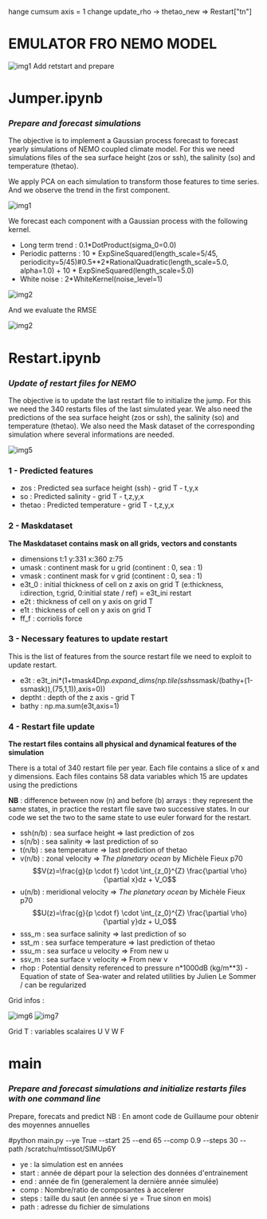 hange cumsum axis = 1
change update_rho -> thetao_new => Restart["tn"]
# EMULATOR FRO NEMO MODEL

![img1](img/emulator.png)
Add retstart and prepare 


# Jumper.ipynb

### *Prepare and forecast simulations* 

The objective is to implement a Gaussian process forecast to forecast yearly simulations of NEMO coupled climate model. For this we need simulations files of the sea surface height (zos or ssh), the salinity (so) and temperature (thetao). 

We apply PCA on each simulation to transform those features to time series. And we observe the trend in the first component.

![img1](img/jumper1.png)

We forecast each component with a Gaussian process with the following kernel.
- Long term trend   :  0.1*DotProduct(sigma_0=0.0) 
- Periodic patterns : 10 * ExpSineSquared(length_scale=5/45, periodicity=5/45)#0.5**2*RationalQuadratic(length_scale=5.0, alpha=1.0) + 10 * ExpSineSquared(length_scale=5.0)
- White noise       : 2*WhiteKernel(noise_level=1)

     

![img2](img/jumper3.png)

And we evaluate the RMSE 

![img2](img/jumper2.png)

# Restart.ipynb

### *Update of restart files for NEMO* 

The objective is to update the last restart file to initialize the jump. For this we need the 340 restarts files of the last simulated year. We also need the predictions of the sea surface height (zos or ssh), the salinity (so) and temperature (thetao). We also need the Mask dataset of the corresponding simulation where several informations are needed.

![img5](img/img3.png)

### 1 - Predicted features  
- zos        : Predicted sea surface height (ssh) - grid T - t,y,x  
- so         : Predicted salinity - grid T - t,z,y,x  
- thetao     : Predicted temperature - grid T - t,z,y,x

### 2 - Maskdataset  
**The Maskdataset contains mask on all grids, vectors and constants**
  
- dimensions t:1 y:331 x:360 z:75  
- umask : continent mask for u grid (continent : 0, sea : 1)  
- vmask : continent mask for v grid (continent : 0, sea : 1)
- e3t_0 : initial thickness of cell on z axis on grid T  (e:thickness, i:direction, t:grid, 0:initial state / ref) = e3t_ini restart
- e2t   : thickness of cell on y axis on grid T  
- e1t   : thickness of cell on y axis on grid T
- ff_f  : corriolis force 

### 3 - Necessary features to update restart
This is the list of features from the source restart file we need to exploit to update restart. 

- e3t : e3t_ini*(1+tmask4D*np.expand_dims(np.tile(ssh*ssmask/(bathy+(1-ssmask)),(75,1,1)),axis=0))
- deptht : depth of the z axis - grid T
- bathy  : np.ma.sum(e3t,axis=1)

### 4 - Restart file update
**The restart files contains all physical and dynamical features of the simulation**
  
There is a total of 340 restart file per year. Each file contains a slice of x and y dimensions. Each files contains 58 data variables which 15 are updates using the predictions  
  

**NB** : difference between now (n) and before (b) arrays : they represent the same states, in practice the restart file save two successive states. In our code we set the two to the same state to use euler forward for the restart. 

- ssh(n/b) :  sea surface height       => last prediction of zos
- s(n/b)   :  sea salinity             => last prediction of so
- t(n/b)   :  sea temperature          => last prediction of thetao
- v(n/b)   :  zonal velocity           => *The planetary ocean* by Michèle Fieux p70
$$V(z)=\frac{g}{p \cdot f} \cdot \int_{z_0}^{Z} \frac{\partial \rho}{\partial x}dz + V_O$$
- u(n/b)   :  meridional velocity      => *The planetary ocean* by Michèle Fieux p70
$$U(z)=\frac{g}{p \cdot f} \cdot \int_{z_0}^{Z} \frac{\partial \rho}{\partial y}dz + U_O$$
- sss_m : sea surface salinity     => last prediction of so
- sst_m : sea surface temperature  => last prediction of thetao
- ssu_m : sea surface u velocity   => From new u
- ssv_m : sea surface v velocity   => From new v
- rhop  : Potential density referenced to pressure n*1000dB (kg/m**3) - Equation of state of Sea-water and related utilities by Julien Le Sommer / can be regularized

Grid infos :

![img6](img/grid0.png)
![img7](img/grid1.png)

Grid T : variables scalaires
U
V
W
F


# main

### *Prepare and forecast simulations and initialize restarts files with one command line* 
Prepare, forecats and predict
NB : En amont code de Guillaume pour obtenir des moyennes annuelles 

#python main.py --ye True --start 25 --end 65 --comp 0.9 --steps 30 --path /scratchu/mtissot/SIMUp6Y

- ye    : la simulation est en années
- start : année de départ pour la selection des données d'entrainement
- end   : année de fin (generalement la dernière année simulée)
- comp  : Nombre/ratio de composantes à accelerer
- steps : taille du saut (en année si ye = True sinon en mois)
- path  : adresse du fichier de simulations
